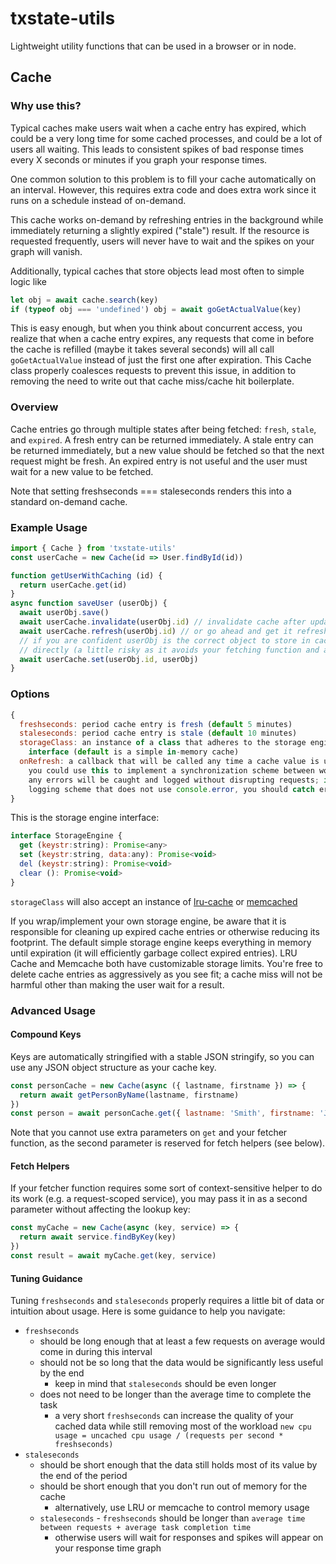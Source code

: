 # txstate-utils
Lightweight utility functions that can be used in a browser or in node.

## Cache
### Why use this?
Typical caches make users wait when a cache entry has expired, which could be a very long time for some cached processes, and could be a lot of users all waiting. This leads to consistent spikes of bad response times every X seconds or minutes if you graph your response times.

One common solution to this problem is to fill your cache automatically on an interval. However, this requires extra code and does extra work since it runs on a schedule instead of on-demand.

This cache works on-demand by refreshing entries in the background while immediately returning a slightly expired ("stale") result. If the resource is requested frequently, users will never have to wait and the spikes on your graph will vanish.

Additionally, typical caches that store objects lead most often to simple logic like
```javascript
let obj = await cache.search(key)
if (typeof obj === 'undefined') obj = await goGetActualValue(key)
```
This is easy enough, but when you think about concurrent access, you realize that when a cache entry expires, any requests that come in before the cache is refilled (maybe it takes several seconds) will all call `goGetActualValue` instead of just the first one after expiration. This Cache class properly coalesces requests to prevent this issue, in addition to removing the need to write out that cache miss/cache hit boilerplate.

### Overview
Cache entries go through multiple states after being fetched: `fresh`, `stale`, and `expired`. A fresh entry can be returned immediately. A stale entry can be returned immediately, but a new value should be fetched so that the next request might be fresh. An expired entry is not useful and the user must wait for a new value to be fetched.

Note that setting freshseconds === staleseconds renders this into a standard on-demand cache.

### Example Usage
```javascript
import { Cache } from 'txstate-utils'
const userCache = new Cache(id => User.findById(id))

function getUserWithCaching (id) {
  return userCache.get(id)
}
async function saveUser (userObj) {
  await userObj.save()
  await userCache.invalidate(userObj.id) // invalidate cache after update
  await userCache.refresh(userObj.id) // or go ahead and get it refreshed immediately
  // if you are confident userObj is the correct object to store in cache, you may set it
  // directly (a little risky as it avoids your fetching function and any logic it may be applying)
  await userCache.set(userObj.id, userObj)
}
```
### Options
```javascript
{
  freshseconds: period cache entry is fresh (default 5 minutes)
  staleseconds: period cache entry is stale (default 10 minutes)
  storageClass: an instance of a class that adheres to the storage engine
    interface (default is a simple in-memory cache)
  onRefresh: a callback that will be called any time a cache value is updated
    you could use this to implement a synchronization scheme between workers or instances
    any errors will be caught and logged without disrupting requests; if you have a custom
    logging scheme that does not use console.error, you should catch errors yourself
}
```
This is the storage engine interface:
```javascript
interface StorageEngine {
  get (keystr:string): Promise<any>
  set (keystr:string, data:any): Promise<void>
  del (keystr:string): Promise<void>
  clear (): Promise<void>
}
```
`storageClass` will also accept an instance of [lru-cache](https://www.npmjs.com/package/lru-cache) or [memcached](https://www.npmjs.com/package/memcached)

If you wrap/implement your own storage engine, be aware that it is responsible for cleaning up expired cache entries or otherwise reducing its footprint. The default simple storage engine keeps everything in memory until expiration (it will efficiently garbage collect expired entries). LRU Cache and Memcache both have customizable storage limits. You're free to delete cache entries as aggressively as you see fit; a cache miss will not be harmful other than making the user wait for a result.

### Advanced Usage
#### Compound Keys
Keys are automatically stringified with a stable JSON stringify, so you can use any JSON object structure as your cache key.
```javascript
const personCache = new Cache(async ({ lastname, firstname }) => {
  return await getPersonByName(lastname, firstname)
})
const person = await personCache.get({ lastname: 'Smith', firstname: 'John' })
```
Note that you cannot use extra parameters on `get` and your fetcher function, as the second parameter is reserved for fetch helpers (see below).
#### Fetch Helpers
If your fetcher function requires some sort of context-sensitive helper to do its work (e.g. a request-scoped service), you may pass it in as a second parameter without affecting the lookup key:
```javascript
const myCache = new Cache(async (key, service) => {
  return await service.findByKey(key)
})
const result = await myCache.get(key, service)
```
#### Tuning Guidance
Tuning `freshseconds` and `staleseconds` properly requires a little bit of data or intuition about usage. Here is some guidance to help you navigate:
* `freshseconds`
  * should be long enough that at least a few requests on average would come in during this interval
  * should not be so long that the data would be significantly less useful by the end
    * keep in mind that `staleseconds` should be even longer
  * does not need to be longer than the average time to complete the task
    * a very short `freshseconds` can increase the quality of your cached data while still removing most of the workload `new cpu usage = uncached cpu usage / (requests per second * freshseconds)`
* `staleseconds`
  * should be short enough that the data still holds most of its value by the end of the period
  * should be short enough that you don't run out of memory for the cache
    * alternatively, use LRU or memcache to control memory usage
  * `staleseconds` - `freshseconds` should be longer than `average time between requests + average task completion time`
    * otherwise users will wait for responses and spikes will appear on your response time graph
